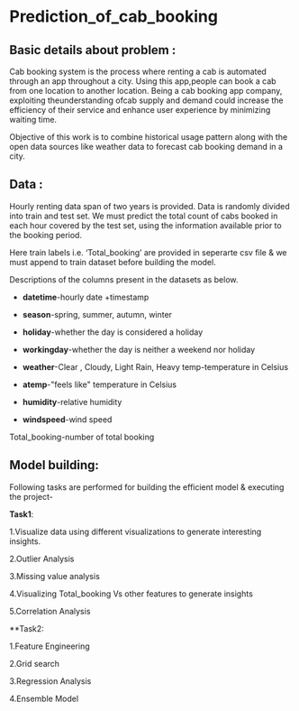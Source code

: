  # Prediction_of_cab_booking 

## Basic details about problem : 

Cab booking system is the process where renting a cab is automated through an app throughout a city. Using this app,people can book a cab from one location to another location.  Being a cab booking app company, exploiting theunderstanding ofcab supply and demand could increase the efficiency of their service and enhance user experience by minimizing waiting time.

Objective of this work is to combine historical usage pattern along with the open data sources like weather data to forecast cab booking demand in a city.

## Data :

Hourly renting data span of two years is provided. Data is randomly divided into train and test set. We must predict the total count of cabs booked in each hour covered by the test set, using the information available prior to the booking period. 

Here train labels i.e. ‘Total_booking’ are provided in seperarte csv file & we must append to train dataset before building the model.

Descriptions of the columns present in the datasets as below.

- **datetime**-hourly date +timestamp 

- **season**-spring, summer, autumn, winter

- **holiday**-whether the day is considered a holiday

- **workingday**-whether the day is neither a weekend nor holiday

- **weather**-Clear , Cloudy,  Light Rain, Heavy temp-temperature in Celsius

- **atemp**-"feels like" temperature in Celsius

- **humidity**-relative humidity

- **windspeed**-wind speed

Total_booking-number of total booking

## Model building:

Following tasks are performed for building the efficient model & executing the project-

**Task1**:

1.Visualize data using different visualizations to generate interesting insights.

2.Outlier Analysis

3.Missing value analysis

4.Visualizing Total_booking Vs other features to generate insights

5.Correlation Analysis

**Task2:

1.Feature Engineering

2.Grid search

3.Regression Analysis

4.Ensemble Model

